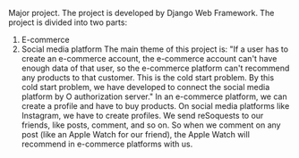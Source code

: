 Major project.
The project is developed by Django Web Framework.
The project is divided into two parts:
1. E-commerce
2. Social media platform
The main theme of this project is: "If a user has to create an e-commerce account, the e-commerce account can't have enough data of that user, so the e-commerce platform can't recommend any products to that customer. This is the cold start problem. By this cold start problem, we have developed to connect the social media platform by O authorization server." 
In an e-commerce platform, we can create a profile and have to buy products.
On social media platforms like Instagram, we have to create profiles. We send reSoquests to our friends, like posts, comment, and so on.
So when we comment on any post (like an Apple Watch for our friend), the Apple Watch will recommend in e-commerce platforms with us.
